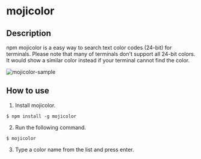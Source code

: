 # mojicolor

## Description
npm mojicolor is a easy way to search text color codes (24-bit) for terminals.
Please note that many of terminals don't support all 24-bit colors.
It would show a similar color instead if your terminal cannot find the color.

![mojicolor-sample](https://user-images.githubusercontent.com/97820517/167983243-8ebe053d-f668-43da-90f8-8c8e659816e0.gif)

## How to use
1. Install mojicolor.
```
$ npm install -g mojicolor
```

2. Run the following command.
```
$ mojicolor
```

3. Type a color name from the list and press enter.
